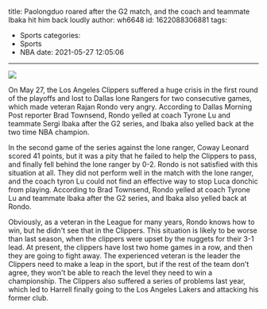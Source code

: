 title: Paolongduo roared after the G2 match, and the coach and teammate Ibaka hit him back loudly
author: wh6648
id: 1622088306881
tags: 
- Sports
categories: 
- Sports
- NBA
date: 2021-05-27 12:05:06
---
![](https://p4.itc.cn/q_70/images01/20210527/656a225118d34dbc83242fbbb2ce907e.jpeg)


On May 27, the Los Angeles Clippers suffered a huge crisis in the first round of the playoffs and lost to Dallas lone Rangers for two consecutive games, which made veteran Rajan Rondo very angry. According to Dallas Morning Post reporter Brad Townsend, Rondo yelled at coach Tyrone Lu and teammate Sergi Ibaka after the G2 series, and Ibaka also yelled back at the two time NBA champion.

In the second game of the series against the lone ranger, Coway Leonard scored 41 points, but it was a pity that he failed to help the Clippers to pass, and finally fell behind the lone ranger by 0-2. Rondo is not satisfied with this situation at all. They did not perform well in the match with the lone ranger, and the coach tyron Lu could not find an effective way to stop Luca donchic from playing. According to Brad Townsend, Rondo yelled at coach Tyrone Lu and teammate Ibaka after the G2 series, and Ibaka also yelled back at Rondo.

Obviously, as a veteran in the League for many years, Rondo knows how to win, but he didn't see that in the Clippers. This situation is likely to be worse than last season, when the clippers were upset by the nuggets for their 3-1 lead. At present, the clippers have lost two home games in a row, and then they are going to fight away. The experienced veteran is the leader the Clippers need to make a leap in the sport, but if the rest of the team don't agree, they won't be able to reach the level they need to win a championship. The Clippers also suffered a series of problems last year, which led to Harrell finally going to the Los Angeles Lakers and attacking his former club.

